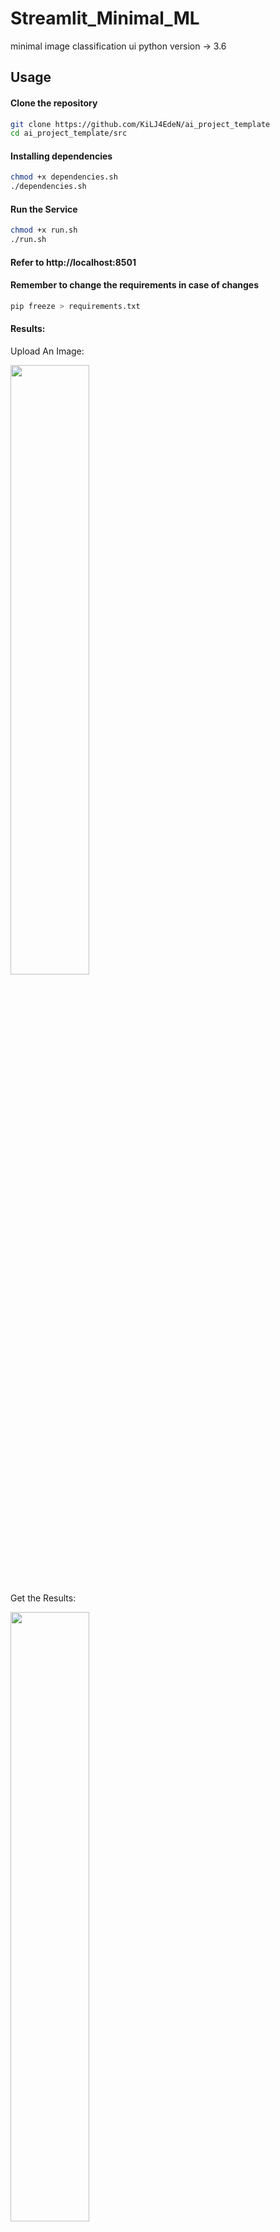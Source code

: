 # Streamlit_Minimal_ML
minimal image classification ui
python version -> 3.6

## Usage

#### Clone the repository
```bash
git clone https://github.com/KiLJ4EdeN/ai_project_template
cd ai_project_template/src
```

#### Installing dependencies
```bash
chmod +x dependencies.sh
./dependencies.sh
```

#### Run the Service
```bash
chmod +x run.sh
./run.sh
```

#### Refer to http://localhost:8501


#### Remember to change the requirements in case of changes
```bash
pip freeze > requirements.txt
```
#### Results:

Upload An Image:

<img src="service.PNG" width="50%" height="50%" />

Get the Results:

<img src="results.PNG" width="50%" height="50%" />
